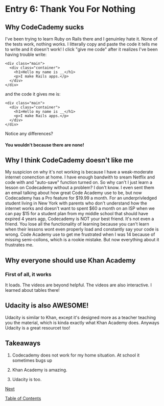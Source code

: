 # Entry 6: Thank You For Nothing

## Why CodeCademy sucks

I've been trying to learn Ruby on Rails there and I genuinley hate it. None of the tests work, nothing works. I litterally copy and paste the code it tells me to write and it doesn't work! 
I click "give me code" after it realizes I've been having trouble write: 
```
<div class="main">
  <div class="container">
    <h1>Hello my name is __</h1>
    <p>I make Rails apps.</p>
  </div>
</div>
```
and the code it gives me is:

```
<div class="main">
  <div class="container">
    <h1>Hello my name is __</h1>
    <p>I make Rails apps.</p>
  </div>
</div>
```
Notice any differences?
#### You wouldn't because there are none!


## Why I think CodeCademy doesn't like me

My suspicion on why it's not working is because I have a weak-moderate internet conenction at home. I have enough bandwith to sream Netflix and code with and "auto-save" function turned on. 
So why can't I just learn a lesson on Codecademy without a problem?
I don't know.
I even sent them an email talking about how great Code Academy use to be, but now Codecademy has a Pro feature for $19.99 a month.
For an underprivledged student living in New York with parents who don't understand how the internet works and doesn't want to spent $60 a month on an ISP when we can pay $15 for a student plan from my middle school that should have expired 4 years agp, Codecademy is NOT your best friend. It's not even a friend. 
You lose all the functionality of learning because you can't learn when their lessons wont even properly load and constantly say your code is wrong. Code Academy use to get me frustrated when I was 14 because of missing semi-collons, which is a rookie mistake. But now everything about it frustrates me.


## Why everyone should use Khan Academy

### First of all, it works
It loads.
The videos are beyond helpful.
The videos are also interactive.
I learned about tables there!

## Udacity is also AWESOME!

Udacity is similar to Khan, except it's designed more as a teacher teaching you the material, which is kinda exactly what Khan Academy does.
Anyways Udacity is a great resourcet too!

## Takeaways

1. Codecademy does not work for my home situation. At school it sometimes bugs up

2. Khan Academy is amazing.

3. Udacity is too.



[Next](entry07-login-continued.md)

[Table of Contents](../README.md)
